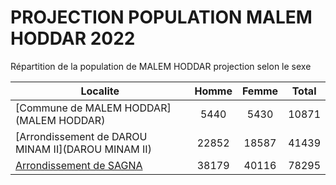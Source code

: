 # PROJECTION POPULATION MALEM HODDAR 2022
	
Répartition de la population de MALEM HODDAR projection selon le sexe
	
| Localite  | Homme | Femme | Total |
| --------- |:-----:|:-----:|:-----:|
| [Commune de MALEM HODDAR](MALEM HODDAR) | 5440 | 5430 | 10871 |
| [Arrondissement de DAROU MINAM II](DAROU MINAM II) | 22852 | 18587 | 41439 |
| [Arrondissement de SAGNA](SAGNA) | 38179 | 40116 | 78295 |
